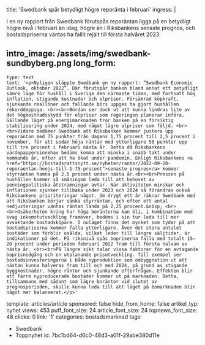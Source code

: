 title: 'Swedbank spår betydligt högre reporänta i februari'
ingress: |
  <p>I en ny rapport från Swedbank förutspås reporäntan ligga på en betydligt högre nivå i februari än idag, högre än i Riksbankens senaste prognos, och bostadspriserna väntas ha fallit rejält till första halvåret 2023.
  </p>
  
intro_image: /assets/img/swedbank-sundbyberg.png
long_form:
  -
    type: text
    text: '<p>Nyligen släppte Swedbank en ny rapport: “Swedbank Economic Outlook, oktober 2022”. Där förutspår banken bland annat ett betydligt sämre läge för hushåll i Sverige den närmaste tiden, med fortsatt hög inflation, stigande kostnader och elpriser. Försämrad köpkraft, sjunkande reallöner och fallande börs uppges ha gjort hushållen rekorddeppiga. <br><br>Bördan ser dock ut att kunna lindras lite av det högkostnadsskydd för elpriser som regeringen planerar införa. Gällande läget på energimarknaden tror banken på en försiktig stabilisering under 2024, med något lägre elpriser som följd. <br><br>Vidare bedömer Swedbank att Riksbanken kommer justera upp reporäntan med 75 punkter från dagens 1,75 procent till 2,5 procent i november, för att sedan höja räntan med ytterligare 50 punkter upp till tre procent i februari nästa år. Detta då Riksbankens värdepappersinnehav bedöms komma att minska i snabb takt under kommande år, efter att ha ökat under pandemin. Enligt Riksbankens <a href="https://bostadsrattsnytt.se/nyheter/rantor/2022-09-20-reporaentan-hoejs-till-1-75-procent">senaste prognos</a> kommer styrräntan hamna på 2,5 procent under nästa år.<br><br>Pressen på hushållen kommer så småningom leda till att behovet av penningpolitiska åtstramningar avtar. När aktiviteten minskar och inflationen sjunker tillbaka under 2023 och 2024 så förändras också Riksbankens prioriteringar något. Om drygt ett år räknar Swedbank med att Riksbanken börjar sänka styrräntan, och efter ett antal nedjusteringar väntas räntan landa på 2,25 procent.&nbsp; <br><br>Osäkerheten kring hur höga boräntorna kan bli, i kombination med svag inkomstutveckling framöver, bedöms i sin tur leda till mer avvaktande bostadsköpare. I nuläget finns det mycket som tyder på att bostadspriserna kommer falla ytterligare. Även det stora antalet bostäder som förblir osålda, vilket leder till längre säljtider, är indikationer på det. På riksnivå spås bopriserna falla med totalt 15–20 procent under perioden februari 2022 fram till första halvan av nästa år. <br><br>På längre sikt talar vissa faktorer för en avtagande boprisnedgång och en utplanande prisutveckling. Till exempel ser bostadsinvesteringarna i både nyproduktion som ombyggnation ut att nästan kunna halveras fram till och med 2024, på grund av stigande byggkostnader, högre räntor och sjunkande efterfrågan. Effekten blir att färre nyproducerade bostäder kommer ut på marknaden. Detta, tillsammans med sådant som lägre boräntor vid slutet av prognosperioden, skulle kunna leda till att läget på bomarknaden blir något mer balanserat.</p>'
template: articles/article
sponsored: false
hide_from_home: false
artikel_typ: nyhet
views: 453
puff_font_size: 24
article_font_size: 24
topnews_font_size: 48
clicks: 0
link: '1'
categories: bostadsmarknad
tags:
  - Swedbank
  - Toppnyhet
id: 7bc1bd64-d6c0-48d3-a01f-29abe380d11e
